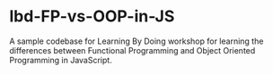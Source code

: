 # lbd-FP-vs-OOP-in-JS
A sample codebase for Learning By Doing workshop for learning the differences between Functional Programming and Object Oriented Programming in JavaScript.
